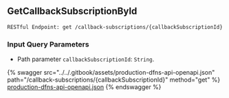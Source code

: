 
## GetCallbackSubscriptionById
`RESTful Endpoint: get /callback-subscriptions/{callbackSubscriptionId}`



### Input Query Parameters
* Path parameter `callbackSubscriptionId`: `String`.  
  


{% swagger src="../../.gitbook/assets/production-dfns-api-openapi.json" path="/callback-subscriptions/{callbackSubscriptionId}" method="get" %}
[production-dfns-api-openapi.json](../../.gitbook/assets/production-dfns-api-openapi.json)
{% endswagger %}
